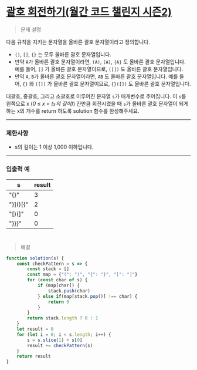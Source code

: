 # [괄호 회전하기(월간 코드 챌린지 시즌2)](https://school.programmers.co.kr/learn/courses/30/lessons/76502)

> 문제 설명

다음 규칙을 지키는 문자열을 올바른 괄호 문자열이라고 정의합니다.

- `()`, `[]`, `{}` 는 모두 올바른 괄호 문자열입니다.
- 만약 `A`가 올바른 괄호 문자열이라면, `(A)`, `[A]`, `{A}` 도 올바른 괄호 문자열입니다. 예를 들어, `[]` 가 올바른 괄호 문자열이므로, `([])` 도 올바른 괄호 문자열입니다.
- 만약 `A`, `B`가 올바른 괄호 문자열이라면, `AB` 도 올바른 괄호 문자열입니다. 예를 들어, `{}` 와 `([])` 가 올바른 괄호 문자열이므로, `{}([])` 도 올바른 괄호 문자열입니다.

대괄호, 중괄호, 그리고 소괄호로 이루어진 문자열 `s`가 매개변수로 주어집니다. 이 `s`를 왼쪽으로 x (*0 ≤ x < (`s`의 길이)*) 칸만큼 회전시켰을 때 `s`가 올바른 괄호 문자열이 되게 하는 x의 개수를 return 하도록 solution 함수를 완성해주세요.

---

### 제한사항

- s의 길이는 1 이상 1,000 이하입니다.

---

### 입출력 예

| s | result |
| --- | --- |
| "[](){}" | 3 |
| "}]()[{" | 2 |
| "[)(]" | 0 |
| "}}}" | 0 |

#

> 해결

```jsx
function solution(s) {
    const checkPattern = s => {
        const stack = []
        const map = {"(": ")", "{": "}", "[": "]"}
        for (const char of s) {
            if (map[char]) {
                stack.push(char)
            } else if(map[stack.pop()] !== char) {
                return 0
            }
        }
        return stack.length ? 0 : 1
    }
    let result = 0
    for (let i = 0; i < s.length; i++) {
        s = s.slice(1) + s[0]
        result += checkPattern(s)
    }
    return result
}
```
